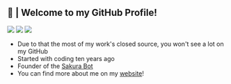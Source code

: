 ## 👻 | Welcome to my GitHub Profile!
![](https://img.shields.io/badge/-Error44-blueviolet)
![](https://img.shields.io/badge/-Sakura-blueviolet)
![](https://komarev.com/ghpvc/?username=Error44-Developer&color=blueviolet)

- Due to that the most of my work's closed source, you won't see a lot on my GitHub
- Started with coding ten years ago
- Founder of the [Sakura Bot](https://github.com/Sakura-World)
- You can find more about me on my [website](https://error44.eu/)!
